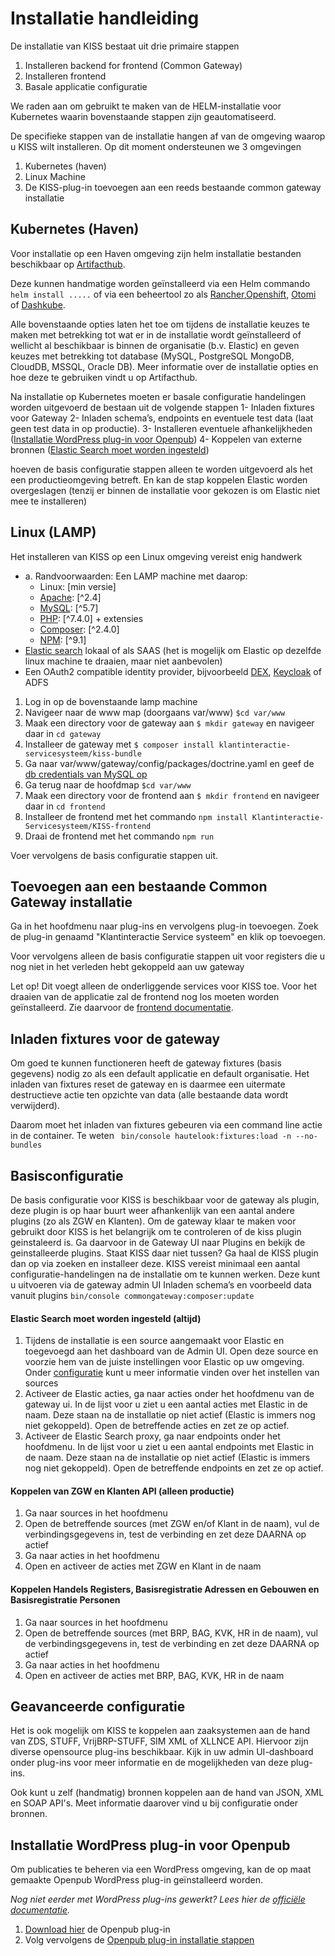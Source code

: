 # Installatie handleiding

De installatie van KISS bestaat uit drie primaire stappen

1. Installeren backend for frontend (Common Gateway)
2. Installeren frontend
3. Basale applicatie configuratie

We raden aan om gebruikt te maken van de HELM-installatie voor Kubernetes waarin bovenstaande stappen zijn geautomatiseerd.

De specifieke stappen van de installatie hangen af van de omgeving waarop u KISS wilt installeren. Op dit moment ondersteunen we 3 omgevingen

1. Kubernetes (haven)
2. Linux Machine
3. De KISS-plug-in toevoegen aan een reeds bestaande common gateway installatie

## Kubernetes (Haven)

Voor installatie op een Haven omgeving zijn helm installatie bestanden beschikbaar op [Artifacthub]().

Deze kunnen handmatige worden geïnstalleerd via een Helm commando `helm install .....` of via een beheertool zo als [Rancher](https://www.rancher.com/),[Openshift](https://www.redhat.com/en/technologies/cloud-computing/openshift), [Otomi](https://redkubes.com/category/otomi/) of [Dashkube](https://www.dashkube.com/).

Alle bovenstaande opties laten het toe om tijdens de installatie keuzes te maken met betrekking tot wat er in de installatie wordt geïnstalleerd of wellicht al beschikbaar is binnen de organisatie (b.v. Elastic) en geven keuzes met betrekking tot database (MySQL, PostgreSQL MongoDB, CloudDB, MSSQL, Oracle DB). Meer informatie over de installatie opties en hoe deze te gebruiken vindt u op Artifacthub.

Na installatie op Kubernetes moeten er basale configuratie handelingen worden uitgevoerd de bestaan uit de volgende stappen
1-	Inladen fixtures voor Gateway
2-	Inladen schema’s, endpoints en eventuele test data (laat geen test data in op productie).
3-	Installeren eventuele afhankelijkheden ([Installatie WordPress plug-in voor Openpub]())
4-	Koppelen van externe bronnen ([Elastic Search moet worden ingesteld]())

hoeven de basis configuratie stappen alleen te worden uitgevoerd als het een productieomgeving betreft. En kan de stap koppelen Elastic worden overgeslagen (tenzij er binnen de installatie voor gekozen is om Elastic niet mee te installeren)

## Linux (LAMP)

Het installeren van KISS op een Linux omgeving vereist enig handwerk

- a. Randvoorwaarden: Een LAMP machine met daarop:
  - Linux: [min versie]
  - [Apache](https://ubuntu.com/tutorials/install-and-configure-apache#1-overview): [^2.4]
  - [MySQL](https://www.digitalocean.com/community/tutorials/how-to-install-mysql-on-ubuntu-20-04): [^5.7]
  - [PHP](https://www.php.net/manual/en/install.unix.debian.php): [^7.4.0] + extensies
  - [Composer](https://getcomposer.org/download/): [^2.4.0]
  - [NPM](https://www.npmjs.com/package/npm): [^9.1]
- [Elastic search](https://www.elastic.co/) lokaal of als SAAS  (het is mogelijk om Elastic op dezelfde linux machine te draaien, maar niet aanbevolen)
- Een OAuth2 compatible identity provider, bijvoorbeeld [DEX](https://dexidp.io/), [Keycloak](https://www.keycloak.org/) of ADFS

1. Log in op de bovenstaande lamp machine
2. Navigeer naar de www map (doorgaans var/www) `$cd var/www`
3. Maak een directory voor de gateway aan `$ mkdir gateway` en navigeer daar in `cd gateway`
4. Installeer de gateway met `$ composer install klantinteractie-servicesysteem/kiss-bundle`
5. Ga naar var/www/gateway/config/packages/doctrine.yaml en geef de [db credentials van MySQL op](https://www.doctrine-project.org/projects/doctrine-dbal/en/latest/reference/configuration.html)
6. Ga terug naar de hoofdmap `$cd var/www`
7. Maak een directory voor de frontend aan `$ mkdir frontend` en navigeer daar in `cd frontend`
8. Installeer de frontend met het commando `npm install Klantinteractie-Servicesysteem/KISS-frontend`
8. Draai de frontend met het commando `npm run`

Voer vervolgens de basis configuratie stappen uit.

## Toevoegen aan een bestaande Common Gateway installatie

Ga in het hoofdmenu naar plug-ins en vervolgens plug-in toevoegen. Zoek de plug-in genaamd "Klantinteractie Service systeem" en klik op toevoegen.

Voor vervolgens alleen de basis configuratie stappen uit voor registers die u nog niet in het verleden hebt gekoppeld aan uw gateway

Let op! Dit voegt alleen de onderliggende services voor KISS toe. Voor het draaien van de applicatie zal de frontend nog los moeten worden geïnstalleerd. Zie daarvoor de [frontend documentatie](https://github.com/Klantinteractie-Servicesysteem/KISS-frontend#readme).

## Inladen fixtures voor de gateway
Om goed te kunnen functioneren heeft de gateway fixtures (basis gegevens) nodig zo als een default applicatie en default organisatie. Het inladen van fixtures reset de gateway en is daarmee een uitermate destructieve actie ten opzichte van data (alle bestaande data wordt verwijderd). 

Daarom moet het inladen van fixtures gebeuren via een command line actie in de container. Te weten ` bin/console hautelook:fixtures:load -n --no-bundles`
## Basisconfiguratie
De basis configuratie voor KISS is beschikbaar voor de gateway als plugin, deze plugin is op haar buurt weer afhankenlijk van een aantal andere plugins (zo als ZGW en Klanten). Om de gateway klaar te maken voor gebruikt door KISS is het belangrijk om te controleren of de kiss plugin geinstaleerd is. Ga daarvoor in de Gateway UI naar Plugins en bekijk de geinstalleerde plugins. Staat KISS daar niet tussen? Ga haal de KISS plugin dan op via zoeken en installeer deze.
KISS vereist minimaal een aantal configuratie-handelingen na de installatie om te kunnen werken. Deze kunt u uitvoeren via de gateway admin UI
Inladen schema’s en voorbeeld data vanuit plugins
`bin/console commongateway:composer:update`
#### Elastic Search moet worden ingesteld (altijd)
1. Tijdens de installatie is een source aangemaakt voor Elastic en toegevoegd aan het dashboard van de Admin UI. Open deze source en voorzie hem van de juiste instellingen voor Elastic op uw omgeving. Onder [configuratie](/docs/CONFIGURATIE.md) kunt u meer informatie vinden over het instellen van sources
2. Activeer de Elastic acties, ga naar acties onder het hoofdmenu van de gateway ui. In de lijst voor u ziet u een aantal acties met Elastic in de naam. Deze staan na de installatie op niet actief (Elastic is immers nog niet gekoppeld). Open de betreffende acties en zet ze op actief.
3. Activeer de Elastic Search proxy, ga naar endpoints onder het hoofdmenu. In de lijst voor u ziet u een aantal endpoints met Elastic in de naam. Deze staan na de installatie op niet actief (Elastic is immers nog niet gekoppeld). Open de betreffende endpoints en zet ze op actief.

#### Koppelen van ZGW en Klanten API (alleen productie)
1. Ga naar sources in het hoofdmenu
2. Open de betreffende sources (met ZGW en/of Klant in de naam), vul de verbindingsgegevens in, test de verbinding en zet deze DAARNA op actief
3. Ga naar acties in het hoofdmenu
4. Open en activeer de acties met ZGW en Klant in de naam

#### Koppelen Handels Registers, Basisregistratie Adressen en Gebouwen en Basisregistratie Personen
1. Ga naar sources in het hoofdmenu
2. Open de betreffende sources (met BRP, BAG, KVK, HR in de naam), vul de verbindingsgegevens in, test de verbinding en zet deze DAARNA op actief
3. Ga naar acties in het hoofdmenu
4. Open en activeer de acties met BRP, BAG, KVK, HR in de naam

## Geavanceerde configuratie

Het is ook mogelijk om KISS te koppelen aan zaaksystemen aan de hand van ZDS, STUFF, VrijBRP-STUFF, SIM XML of XLLNCE API. Hiervoor zijn diverse opensource plug-ins beschikbaar. Kijk in uw admin UI-dashboard onder plug-ins voor meer informatie en de mogelijkheden van deze plug-ins.

Ook kunt u zelf (handmatig) bronnen koppelen aan de hand van JSON, XML en SOAP API's. Meet informatie daarover vind u bij configuratie onder bronnen.

## Installatie WordPress plug-in voor Openpub

Om publicaties te beheren via een WordPress omgeving, kan de op maat gemaakte Openpub WordPress plug-in geïnstalleerd worden.

_Nog niet eerder met WordPress plug-ins gewerkt? Lees hier de [officiële documentatie](https://wordpress.org/support/article/managing-plugins/)._

1. [Download hier](https://github.com/Klantinteractie-Servicesysteem/Openpub/tree/master/plugins/OpenPub) de Openpub plug-in
2. Volg vervolgens de [Openpub plug-in installatie stappen](https://github.com/Klantinteractie-Servicesysteem/Openpub#readme)
